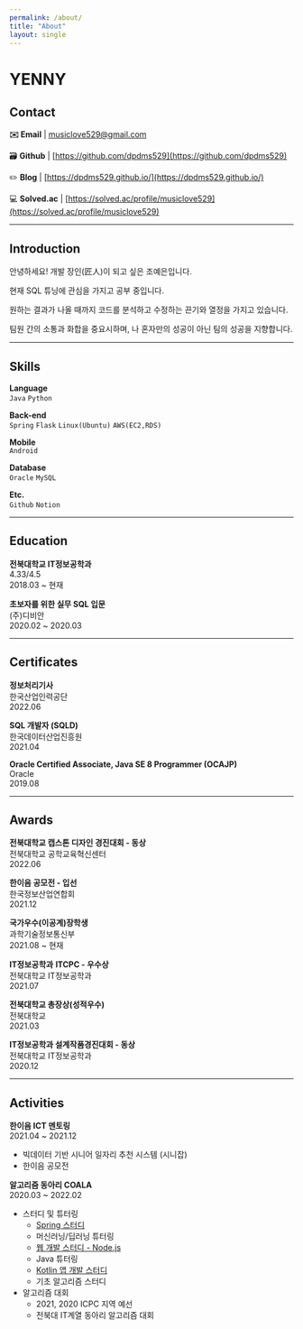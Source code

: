 ```yaml
---
permalink: /about/
title: "About"
layout: single
---
```


# YENNY

## Contact

**✉️ Email** | [musiclove529@gmail.com](mailto:musiclove529@gmail.com)

🗃️ **Github** | [https://github.com/dpdms529](https://github.com/dpdms529)

✏️ **Blog** | [https://dpdms529.github.io/](https://dpdms529.github.io/)

💻 **Solved.ac** | [https://solved.ac/profile/musiclove529](https://solved.ac/profile/musiclove529)

---

## Introduction

안녕하세요! 개발 장인(匠人)이 되고 싶은 조예은입니다.

현재 SQL 튜닝에 관심을 가지고 공부 중입니다.

원하는 결과가 나올 때까지 코드를 분석하고 수정하는 끈기와 열정을 가지고 있습니다.

팀원 간의 소통과 화합을 중요시하며, 나 혼자만의 성공이 아닌 팀의 성공을 지향합니다.

---

## Skills

**Language**<br>
`Java` `Python`

**Back-end**<br>
`Spring` `Flask` `Linux(Ubuntu)` `AWS(EC2,RDS)`

**Mobile**<br>
`Android`

**Database**<br>
`Oracle` `MySQL` 

**Etc.**<br>
`Github` `Notion`

---

## Education

**전북대학교 IT정보공학과**<br>
4.33/4.5<br>
2018.03 ~ 현재

**초보자를 위한 실무 SQL 입문**<br>
(주)디비안<br>
2020.02 ~ 2020.03

---

## Certificates

**정보처리기사**<br>
한국산업인력공단<br>
2022.06

**SQL 개발자 (SQLD)**<br>
한국데이터산업진흥원<br>
2021.04

**Oracle Certified Associate, Java SE 8 Programmer (OCAJP)**<br>
Oracle<br>
2019.08

---

## Awards

**전북대학교 캡스톤 디자인 경진대회 - 동상**<br>
전북대학교 공학교육혁신센터<br>
2022.06

**한이음 공모전 - 입선**<br>
한국정보산업연합회<br>
2021.12

**국가우수(이공계)장학생**<br>
과학기술정보통신부<br>
2021.08 ~ 현재

**IT정보공학과** **ITCPC - 우수상**<br>
전북대학교 IT정보공학과<br>
2021.07

**전북대학교 총장상(성적우수)**<br>
전북대학교<br>
2021.03

**IT정보공학과 설계작품경진대회 - 동상**<br>
전북대학교 IT정보공학과<br>
2020.12

---

## Activities

**한이음 ICT 멘토링**<br>
2021.04 ~ 2021.12
- 빅데이터 기반 시니어 일자리 추천 시스템 (시니잡)
- 한이음 공모전

**알고리즘 동아리 COALA**<br>
2020.03 ~ 2022.02
- 스터디 및 튜터링
    - [Spring 스터디](https://github.com/dpdms529/Coala_Spring_Study)
    - 머신러닝/딥러닝 튜터링
    - [웹 개발 스터디 - Node.js](https://github.com/dpdms529/IT_TIME)
    - Java 튜터링
    - [Kotlin 앱 개발 스터디](https://github.com/dpdms529/PLAY_APP)
    - 기초 알고리즘 스터디
- 알고리즘 대회
    - 2021, 2020 ICPC 지역 예선
    - 전북대 IT계열 동아리 알고리즘 대회

